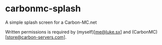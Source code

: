 carbonmc-splash
===============

A simple splash screen for a Carbon-MC.net

Written permissions is required by (myself)[me@luke.sx] and (CarbonMC)[store@carbon-servers.com].
